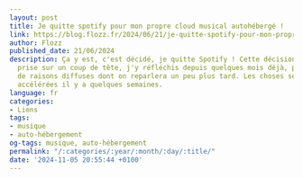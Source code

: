 ```yaml
---
layout: post
title: Je quitte spotify pour mon propre cloud musical autohébergé !
link: https://blog.flozz.fr/2024/06/21/je-quitte-spotify-pour-mon-propre-cloud-musical-autoheberge/
author: Flozz
published_date: 21/06/2024
description: Ça y est, c'est décidé, je quitte Spotify ! Cette décision ne s'est pas
  prise sur un coup de tête, j'y réfléchis depuis quelques mois déjà, pour un ensemble
  de raisons diffuses dont on reparlera un peu plus tard. Les choses se sont cependant
  accélérées il y a quelques semaines.
language: fr
categories:
- Liens
tags:
- musique
- auto-hébergement
og-tags: musique, auto-hébergement
permalink: "/:categories/:year/:month/:day/:title/"
date: '2024-11-05 20:55:44 +0100'
---
```

